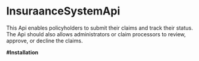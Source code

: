 # InsuraanceSystemApi
This Api enables policyholders to submit their claims and track their status. The Api should also
allows administrators or claim processors to review, approve, or decline the claims.

<b>#Installation</b>

